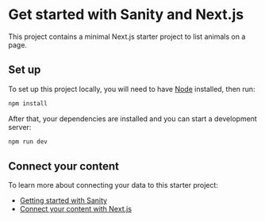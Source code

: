 # Get started with Sanity and Next.js

This project contains a minimal Next.js starter project to list animals on a page.

## Set up

To set up this project locally, you will need to have [Node](https://nodejs.org/en/) installed, then run:

```bash
npm install
```

After that, your dependencies are installed and you can start a development server:

```bash
npm run dev
```

## Connect your content

To learn more about connecting your data to this starter project:

- [Getting started with Sanity](https://www.sanity.io/docs/getting-started)
- [Connect your content with Next.js](https://www.sanity.io/docs/connect-your-content-to-next-js)

